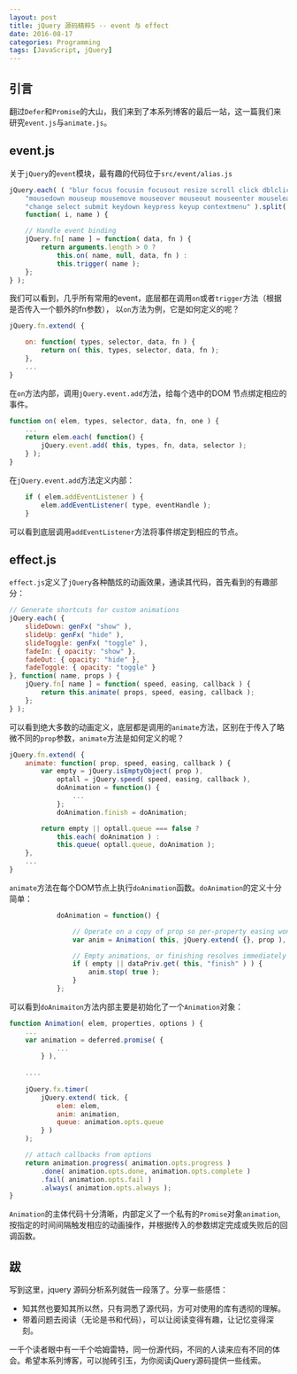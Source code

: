 ```yaml
---
layout: post
title: jQuery 源码精粹5 -- event 与 effect
date: 2016-08-17
categories: Programming
tags: [JavaScript, jQuery]
---
```


## 引言

翻过`Defer`和`Promise`的大山，我们来到了本系列博客的最后一站，这一篇我们来研究`event.js`与`animate.js`。

<!--more-->

## event.js

关于`jQuery`的`event`模块，最有趣的代码位于`src/event/alias.js`

```javascript
jQuery.each( ( "blur focus focusin focusout resize scroll click dblclick " +
	"mousedown mouseup mousemove mouseover mouseout mouseenter mouseleave " +
	"change select submit keydown keypress keyup contextmenu" ).split( " " ),
	function( i, name ) {

	// Handle event binding
	jQuery.fn[ name ] = function( data, fn ) {
		return arguments.length > 0 ?
			this.on( name, null, data, fn ) :
			this.trigger( name );
	};
} );
```

我们可以看到，几乎所有常用的event，底层都在调用`on`或者`trigger`方法（根据是否传入一个额外的fn参数）， 以`on`方法为例，它是如何定义的呢？

```javascript
jQuery.fn.extend( {

	on: function( types, selector, data, fn ) {
		return on( this, types, selector, data, fn );
	},
	...
}
```
在`on`方法内部，调用`jQuery.event.add`方法，给每个选中的DOM 节点绑定相应的事件。

```javascript
function on( elem, types, selector, data, fn, one ) {
	...
	return elem.each( function() {
		jQuery.event.add( this, types, fn, data, selector );
	} );
}
```

在`jQuery.event.add`方法定义内部：
	
```javascript
	if ( elem.addEventListener ) {
		elem.addEventListener( type, eventHandle );
	}
```

可以看到底层调用`addEventListener`方法将事件绑定到相应的节点。

## effect.js

`effect.js`定义了`jQuery`各种酷炫的动画效果，通读其代码，首先看到的有趣部分：

```javascript
// Generate shortcuts for custom animations
jQuery.each( {
	slideDown: genFx( "show" ),
	slideUp: genFx( "hide" ),
	slideToggle: genFx( "toggle" ),
	fadeIn: { opacity: "show" },
	fadeOut: { opacity: "hide" },
	fadeToggle: { opacity: "toggle" }
}, function( name, props ) {
	jQuery.fn[ name ] = function( speed, easing, callback ) {
		return this.animate( props, speed, easing, callback );
	};
} );
```

可以看到绝大多数的动画定义，底层都是调用的`animate`方法，区别在于传入了略微不同的`prop`参数，`animate`方法是如何定义的呢？

```javascript
jQuery.fn.extend( {
	animate: function( prop, speed, easing, callback ) {
		var empty = jQuery.isEmptyObject( prop ),
			optall = jQuery.speed( speed, easing, callback ),
			doAnimation = function() {
				...
			};
			doAnimation.finish = doAnimation;

		return empty || optall.queue === false ?
			this.each( doAnimation ) :
			this.queue( optall.queue, doAnimation );
	},
	...
}
```

`animate`方法在每个DOM节点上执行`doAnimation`函数。`doAnimation`的定义十分简单：

```javascript
			doAnimation = function() {

				// Operate on a copy of prop so per-property easing won't be lost
				var anim = Animation( this, jQuery.extend( {}, prop ), optall );

				// Empty animations, or finishing resolves immediately
				if ( empty || dataPriv.get( this, "finish" ) ) {
					anim.stop( true );
				}
			};
```

可以看到`doAnimaiton`方法内部主要是初始化了一个`Animation`对象：

```javascript
function Animation( elem, properties, options ) {
	...
	var animation = deferred.promise( {
			...
		} ),
		
	....
	
	jQuery.fx.timer(
		jQuery.extend( tick, {
			elem: elem,
			anim: animation,
			queue: animation.opts.queue
		} )
	);

	// attach callbacks from options
	return animation.progress( animation.opts.progress )
		.done( animation.opts.done, animation.opts.complete )
		.fail( animation.opts.fail )
		.always( animation.opts.always );
}
```

`Animation`的主体代码十分清晰，内部定义了一个私有的`Promise`对象`animation`, 按指定的时间间隔触发相应的动画操作，并根据传入的参数绑定完成或失败后的回调函数。

## 跋

写到这里，jquery 源码分析系列就告一段落了。分享一些感悟：

* 知其然也要知其所以然，只有洞悉了源代码，方可对使用的库有透彻的理解。
* 带着问题去阅读（无论是书和代码），可以让阅读变得有趣，让记忆变得深刻。

一千个读者眼中有一千个哈姆雷特，同一份源代码，不同的人读来应有不同的体会。希望本系列博客，可以抛砖引玉，为你阅读jQuery源码提供一些线索。